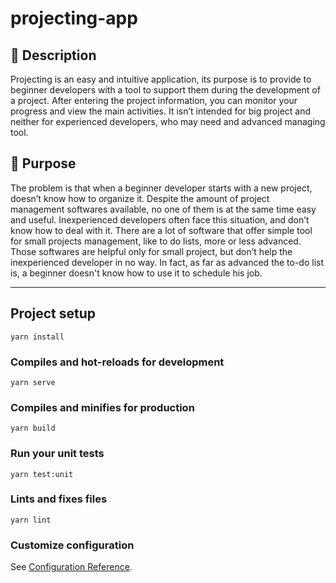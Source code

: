 # projecting-app

## 📝 Description
Projecting is an easy and intuitive application, its purpose is to provide to beginner developers with a tool to support them during the development of a project.
After entering the project information, you can monitor your progress and view the main activities.
It isn’t intended for big project and neither for experienced developers, who may need and advanced managing tool.

## 🎯 Purpose
The problem is that when a beginner developer starts with a new project, doesn’t know how to organize it.
Despite the amount of project management softwares available, no one of them is at the same time easy and useful.
Inexperienced developers often face this situation, and don’t know how to deal with it.
There are a lot of software that offer simple tool for small projects management, like to do lists, more or less advanced.
Those softwares are helpful only for small project, but don’t help the inexperienced developer in no way.
In fact, as far as  advanced the to-do list is, a beginner doesn't know how to use it to schedule his job.

---

## Project setup
```
yarn install
```

### Compiles and hot-reloads for development
```
yarn serve
```

### Compiles and minifies for production
```
yarn build
```

### Run your unit tests
```
yarn test:unit
```

### Lints and fixes files
```
yarn lint
```

### Customize configuration
See [Configuration Reference](https://cli.vuejs.org/config/).

